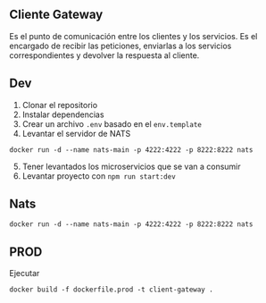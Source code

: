 ## Cliente Gateway
Es el punto de comunicación entre los clientes y los servicios.
Es el encargado de recibir las peticiones, enviarlas a los servicios correspondientes
y devolver la respuesta al cliente.

## Dev

1. Clonar el repositorio
2. Instalar dependencias
3. Crear un archivo `.env` basado en el `env.template`
4. Levantar el servidor de NATS
```
docker run -d --name nats-main -p 4222:4222 -p 8222:8222 nats
```
5. Tener levantados los microservicios que se van a consumir
6. Levantar proyecto con `npm run start:dev`

## Nats
```
docker run -d --name nats-main -p 4222:4222 -p 8222:8222 nats
```

## PROD
Ejecutar 
```
docker build -f dockerfile.prod -t client-gateway .
```